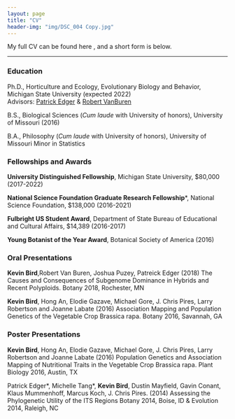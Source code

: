 ```yaml
---
layout: page
title: "CV"
header-img: "img/DSC_004 Copy.jpg"
---
```


My full CV can be found here <a href="/CV/Bird_CV_Jun_2018" target="_blank"><i class="fa fa-file-text fa-md"></i></a>, and a short form is below.  

___

### Education  

Ph.D., Horticulture and Ecology, Evolutionary Biology and Behavior, Michigan State University (expected 2022)  
Advisors: [Patrick Edger](polyploidy.msu.edu) & [Robert VanBuren](https://www.vanburenlab.org/)  

B.S., Biological Sciences (*Cum laude* with University of honors), University of Missouri    (2016)  

B.A., Philosophy (*Cum laude* with University of honors), University of Missouri
Minor in Statistics  

### Fellowships and Awards

**University Distinguished Fellowship**, Michigan State University, $80,000 (2017-2022)

**National Science Foundation Graduate Research Fellowship***, National Science Foundation, $138,000 (2016-2021)

**Fulbright US Student Award**, Department of State Bureau of Educational and Cultural Affairs, $14,389 (2016-2017)

**Young Botanist of the Year Award**, Botanical Society of America (2016)




### Oral Presentations

__Kevin Bird__,Robert Van Buren, Joshua Puzey, Patreick Edger (2018)
The Causes and Consequences of Subgenome Dominance in Hybrids and Recent Polyploids. Botany 2018, Rochester, MN

__Kevin Bird__, Hong An, Elodie Gazave, Michael Gore, J. Chris Pires, Larry Robertson and Joanne Labate (2016)
Association Mapping and Population Genetics of the Vegetable Crop Brassica rapa. Botany 2016, Savannah, GA


### Poster Presentations
__Kevin Bird__, Hong An, Elodie Gazave, Michael Gore, J. Chris Pires, Larry Robertson and Joanne Labate (2016)
Population Genetics and Association Mapping of Nutritional Traits in the Vegetable Crop Brassica rapa. Plant Biology 2016, Austin, TX

Patrick Edger*, Michelle Tang*, __Kevin Bird__, Dustin Mayfield, Gavin Conant, Klaus Mummenhoff, Marcus Koch, J. Chris Pires. (2014)
Assessing the Phylogenetic Utility of the ITS Regions Botany 2014, Boise, ID & Evolution 2014, Raleigh, NC


